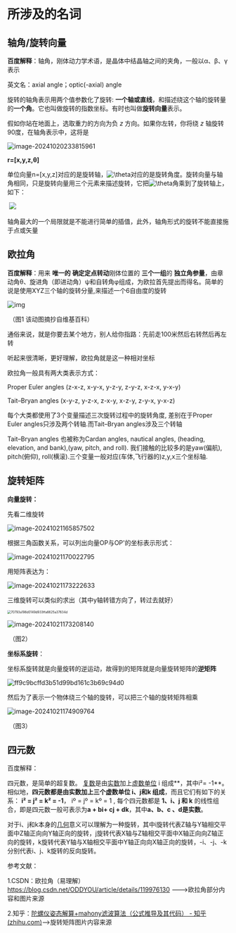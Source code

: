 # 所涉及的名词

## 轴角/旋转向量

**百度解释**：轴角，刚体动力学术语，是晶体中结晶轴之间的夹角，一般以α、β、γ表示

英文名：axial angle；optic(-axial) angle

旋转的轴角表示用两个值参数化了旋转: **一个轴或直线**，和描述绕这个轴的旋转量的**一个角**。它也叫做旋转的指数坐标。有时也叫做**旋转向量**表示。

假如你站在地面上，选取重力的方向为负 *z* 方向。如果你左转，你将绕 *z* 轴旋转 90度，在轴角表示中，这将是

![image-20241020233815961](https://raw.githubusercontent.com/ZhangZhen-huia/Note/main/img/202410202338726.png)

**r=[x,y,z,θ]**

单位向量n=[x,y,z]对应的是旋转轴，![\theta](https://i-blog.csdnimg.cn/blog_migrate/798a135f47a1ec3dc636082b66dc9938.gif)对应的是旋转角度。旋转向量与轴角相同，只是旋转向量用三个元素来描述旋转，它把![\theta](https://i-blog.csdnimg.cn/blog_migrate/798a135f47a1ec3dc636082b66dc9938.gif)角乘到了旋转轴上，如下：

​                                 ![](https://raw.githubusercontent.com/ZhangZhen-huia/Note/main/img/202410202317533.png)

轴角最大的一个局限就是不能进行简单的插值，此外，轴角形式的旋转不能直接施于点或矢量

## 欧拉角

**百度解释**：用来 **唯一的** **确定定点转动**刚体位置的 **三个一组**的 **独立角参量**，由章动角θ、旋进角（即进动角）ψ和自转角φ组成，为欧拉首先提出而得名。简单的说是使用XYZ三个轴的旋转分量,来描述一个6自由度的旋转

![img](https://raw.githubusercontent.com/ZhangZhen-huia/Note/main/img/202410202317046.gif)

​														（图1  该动图摘抄自维基百科）

通俗来说，就是你要去某个地方，别人给你指路：先前走100米然后右转然后再左转

听起来很清晰，更好理解，欧拉角就是这一种相对坐标



欧拉角一般具有两大类表示方式：

Proper Euler angles (z-x-z, x-y-x, y-z-y, z-y-z, x-z-x, y-x-y)

Tait–Bryan angles (x-y-z, y-z-x, z-x-y, x-z-y, z-y-x, y-x-z)

每个大类都使用了3个变量描述三次旋转过程中的旋转角度, 差别在于Proper Euler angles只涉及两个转轴.而Tait–Bryan angles涉及三个转轴

Tait–Bryan angles 也被称为Cardan angles, nautical angles, (heading, elevation, and bank),(yaw, pitch, and roll). 我们接触的比较多的是yaw(偏航), pitch(俯仰), roll(横滚).三个变量一般对应(车体,飞行器的)z,y,x三个坐标轴.



## 旋转矩阵

**向量旋转：**

先看二维旋转

![image-20241021165857502](https://raw.githubusercontent.com/ZhangZhen-huia/Note/main/img/202410211659575.png)

根据三角函数关系，可以列出向量OP与OP'的坐标表示形式：

![image-20241021170022795](https://raw.githubusercontent.com/ZhangZhen-huia/Note/main/img/202410211700821.png)

用矩阵表达为：

![image-20241021173222633](https://raw.githubusercontent.com/ZhangZhen-huia/Note/main/img/202410211732660.png)



三维旋转可以类似的求出（其中y轴转错方向了，转过去就好）

<img src="https://raw.githubusercontent.com/ZhangZhen-huia/Note/main/img/202410211733896.jpg" alt="70793a198d0149d933ffa6625a37634d" style="zoom:50%;" />



![image-20241021173208140](https://raw.githubusercontent.com/ZhangZhen-huia/Note/main/img/202410211732178.png)

​													（图2）

**坐标系旋转**：

坐标系旋转就是向量旋转的逆运动，故得到的矩阵就是向量旋转矩阵的**逆矩阵**

![ff9c9bcffd3b51d99bd161c3b69c94d0](https://raw.githubusercontent.com/ZhangZhen-huia/Note/main/img/202410211742355.jpg)



然后为了表示一个物体绕三个轴的旋转，可以把三个轴的旋转矩阵相乘

![image-20241021174909764](https://raw.githubusercontent.com/ZhangZhen-huia/Note/main/img/202410211749800.png)

​																（图3）

## 四元数

百度解释：

四元数，是简单的超复数。 [复数](https://baike.baidu.com/item/复数/254365?fromModule=lemma_inlink)是由[实数](https://baike.baidu.com/item/实数/296419?fromModule=lemma_inlink)加上[虚数单位](https://baike.baidu.com/item/虚数单位/6803458?fromModule=lemma_inlink) i 组成**，其中i²= -1**。 相似地，**四元数都是由实数加上三个虚数单位 i、j和k 组成**，而且它们有如下的关系： **i² = j² = k² = -1**， iº = jº = kº = 1 , 每个四元数都是 **1、i、j 和 k** 的线性组合，即是四元数一般可表示为**a + bi+ cj + dk**，其中**a、b、c 、d是实数**。

对于i、j和k本身的[几何](https://baike.baidu.com/item/几何/303227?fromModule=lemma_inlink)意义可以理解为一种旋转，其中i旋转代表Z轴与Y轴相交平面中Z轴正向向Y轴正向的旋转，j旋转代表X轴与Z轴相交平面中X轴正向向Z轴正向的旋转，k旋转代表Y轴与X轴相交平面中Y轴正向向X轴正向的旋转，-i、-j、-k分别代表i、j、k旋转的反向旋转。

参考文献：

1.CSDN：欧拉角（易理解）https://blog.csdn.net/ODDYOU/article/details/119976130  --->欧拉角部分内容和图片来源

2.知乎：[陀螺仪姿态解算+mahony滤波算法（公式推导及其代码） - 知乎 (zhihu.com)](https://zhuanlan.zhihu.com/p/654496867)-->旋转矩阵图片内容来源